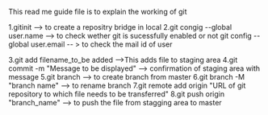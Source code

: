 This read me guide file is to explain the working of git

1.gitinit  --> to create a repositry bridge in local
2.git congig --global user.name --> to check wether git is sucessfully enabled or not
  git config --global user.email -- > to check the mail id of user

3.git add filename_to_be added -->This adds file to staging area
4.git commit -m "Message to be displayed" --> confirmation of staging area with message
5.git branch --> to create branch from master
6.git branch -M "branch name" --> to rename branch
7.git remote add origin "URL of git repository to which file needs to be transferred"
8.git push origin "branch_name" --> to push the file from stagging area to master
